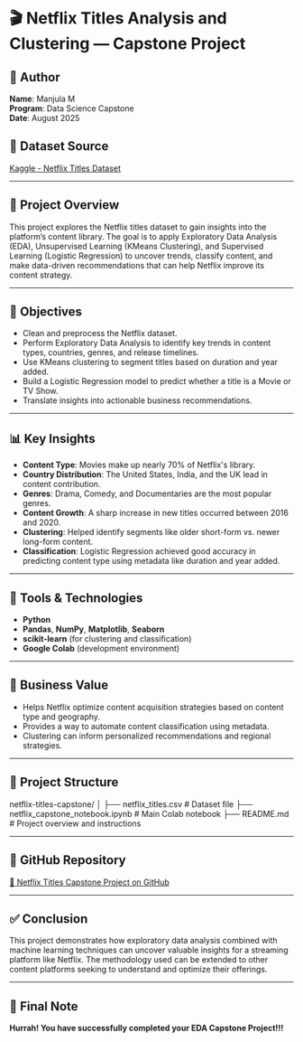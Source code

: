 # 🎬 Netflix Titles Analysis and Clustering — Capstone Project

## 👤 Author
**Name**: Manjula M  
**Program**: Data Science Capstone  
**Date**: August 2025

## 📁 Dataset Source
[Kaggle - Netflix Titles Dataset](https://www.kaggle.com/datasets/shivamb/netflix-shows)

---

## 📌 Project Overview

This project explores the Netflix titles dataset to gain insights into the platform’s content library. The goal is to apply Exploratory Data Analysis (EDA), Unsupervised Learning (KMeans Clustering), and Supervised Learning (Logistic Regression) to uncover trends, classify content, and make data-driven recommendations that can help Netflix improve its content strategy.

---

## 🎯 Objectives

- Clean and preprocess the Netflix dataset.  
- Perform Exploratory Data Analysis to identify key trends in content types, countries, genres, and release timelines.  
- Use KMeans clustering to segment titles based on duration and year added.  
- Build a Logistic Regression model to predict whether a title is a Movie or TV Show.  
- Translate insights into actionable business recommendations.

---

## 📊 Key Insights

- **Content Type**: Movies make up nearly 70% of Netflix's library.  
- **Country Distribution**: The United States, India, and the UK lead in content contribution.  
- **Genres**: Drama, Comedy, and Documentaries are the most popular genres.  
- **Content Growth**: A sharp increase in new titles occurred between 2016 and 2020.  
- **Clustering**: Helped identify segments like older short-form vs. newer long-form content.  
- **Classification**: Logistic Regression achieved good accuracy in predicting content type using metadata like duration and year added.

---

## 🧪 Tools & Technologies

- **Python**  
- **Pandas**, **NumPy**, **Matplotlib**, **Seaborn**  
- **scikit-learn** (for clustering and classification)  
- **Google Colab** (development environment)

---

## 🧠 Business Value

- Helps Netflix optimize content acquisition strategies based on content type and geography.  
- Provides a way to automate content classification using metadata.  
- Clustering can inform personalized recommendations and regional strategies.

---

## 📎 Project Structure

netflix-titles-capstone/
│
├── netflix_titles.csv # Dataset file
├── netflix_capstone_notebook.ipynb # Main Colab notebook
├── README.md # Project overview and instructions


---

## 🔗 GitHub Repository

[📁 Netflix Titles Capstone Project on GitHub](https://github.com/Manjula1989/bangalore.git)

---

## ✅ Conclusion

This project demonstrates how exploratory data analysis combined with machine learning techniques can uncover valuable insights for a streaming platform like Netflix. The methodology used can be extended to other content platforms seeking to understand and optimize their offerings.

---

## 🎉 Final Note

**Hurrah! You have successfully completed your EDA Capstone Project!!!**
